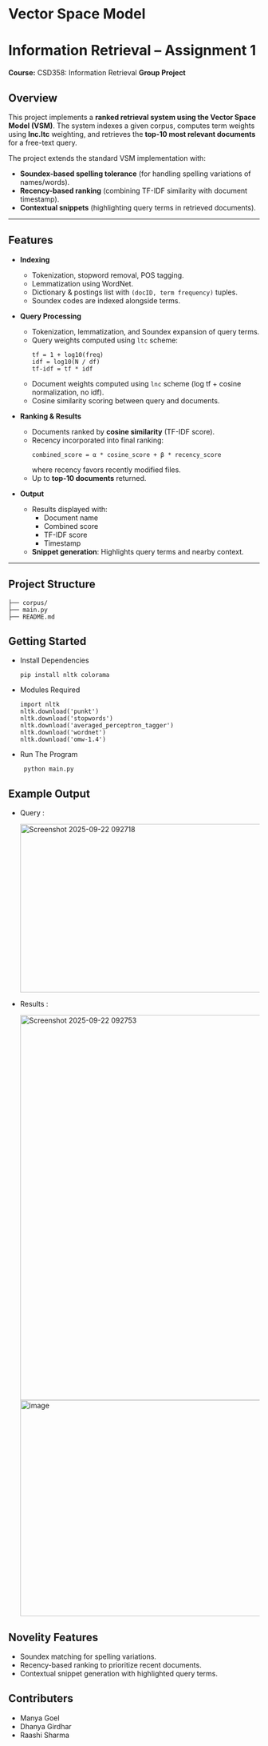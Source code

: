 # Vector Space Model
# Information Retrieval – Assignment 1  
**Course:** CSD358: Information Retrieval 
**Group Project**  

##  Overview  
This project implements a **ranked retrieval system using the Vector Space Model (VSM)**. The system indexes a given corpus, computes term weights using **lnc.ltc** weighting, and retrieves the **top-10 most relevant documents** for a free-text query.  

The project extends the standard VSM implementation with:  
- **Soundex-based spelling tolerance** (for handling spelling variations of names/words).  
- **Recency-based ranking** (combining TF-IDF similarity with document timestamp).  
- **Contextual snippets** (highlighting query terms in retrieved documents).  

---

##  Features  
- **Indexing**  
  - Tokenization, stopword removal, POS tagging.  
  - Lemmatization using WordNet.  
  - Dictionary & postings list with `(docID, term frequency)` tuples.  
  - Soundex codes are indexed alongside terms.  

- **Query Processing**  
  - Tokenization, lemmatization, and Soundex expansion of query terms.  
  - Query weights computed using `ltc` scheme:  
    ```
    tf = 1 + log10(freq)
    idf = log10(N / df)
    tf-idf = tf * idf
    ```  
  - Document weights computed using `lnc` scheme (log tf + cosine normalization, no idf).  
  - Cosine similarity scoring between query and documents.  

- **Ranking & Results**  
  - Documents ranked by **cosine similarity** (TF-IDF score).  
  - Recency incorporated into final ranking:  
    ```
    combined_score = α * cosine_score + β * recency_score
    ```  
    where recency favors recently modified files.  
  - Up to **top-10 documents** returned.  

- **Output**  
  - Results displayed with:  
    - Document name  
    - Combined score  
    - TF-IDF score  
    - Timestamp  
  - **Snippet generation**: Highlights query terms and nearby context.  

---

## Project Structure  
```
├── corpus/ 
├── main.py 
├── README.md 
```

## Getting Started

- Install Dependencies
   
   ```
   pip install nltk colorama
   ```

 - Modules Required

   ```
   import nltk
   nltk.download('punkt')
   nltk.download('stopwords')
   nltk.download('averaged_perceptron_tagger')
   nltk.download('wordnet')
   nltk.download('omw-1.4')   

   ```

 - Run The Program

   ```
    python main.py
   ```
   
## Example Output

 - Query :
   
   <img width="1804" height="337" alt="Screenshot 2025-09-22 092718" src="https://github.com/user-attachments/assets/b29fdd5e-335d-4373-8c8c-f94cbb03b20f" />

 - Results :

   <img width="1826" height="770" alt="Screenshot 2025-09-22 092753" src="https://github.com/user-attachments/assets/6ad8bf33-0624-4bb3-b55c-1d07ab5e3dc9" />

   <img width="1820" height="432" alt="image" src="https://github.com/user-attachments/assets/a84e0d2e-556a-4f70-a1e6-dd955ff1577a" />

## Novelity Features

 - Soundex matching for spelling variations.
 - Recency-based ranking to prioritize recent documents.
 - Contextual snippet generation with highlighted query terms.

## Contributers 

 - Manya Goel
 - Dhanya Girdhar
 - Raashi Sharma

  


 






